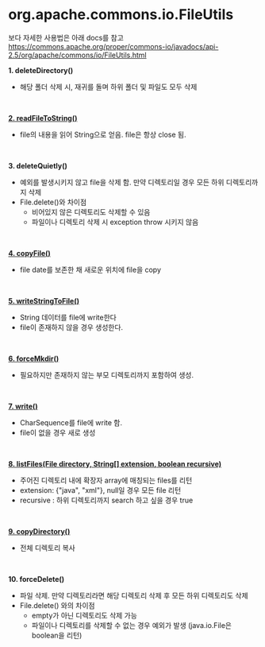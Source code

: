 # org.apache.commons.io.FileUtils

보다 자세한 사용법은 아래 docs를 참고
https://commons.apache.org/proper/commons-io/javadocs/api-2.5/org/apache/commons/io/FileUtils.html


<b> 1. deleteDirectory() </b>
 - 해당 폴더 삭제 시, 재귀를 돌며 하위 폴더 및 파일도 모두 삭제
 
<br>

<b><a href="ReadFileToString.java"> 2.  readFileToString() </a> </b>
 - file의 내용을 읽어 String으로 얻음. file은 항상 close 됨.
<br>

<b> 3. deleteQuietly() </b>
 - 예외를 발생시키지 않고 file을 삭제 함. 만약 디렉토리일 경우 모든 하위 디렉토리까지 삭제
 - File.delete()와 차이점
 	- 비어있지 않은 디렉토리도 삭제할 수 있음
 	- 파일이나 디렉토리 삭제 시 exception throw 시키지 않음
<br>

<b> <a href="CopyFile.java"> 4. copyFile() </a> </b>
 - file date를 보존한 채 새로운 위치에 file을 copy
<br>

<b> <a href="WriteStringToFile.java"> 5. writeStringToFile() </a> </b>
 - String 데이터를 file에 write한다
 - file이 존재하지 않을 경우 생성한다.
<br>

<b> <a href="ForceMkdir.java"> 6. forceMkdir() </a> </b>
 - 필요하지만 존재하지 않는 부모 디렉토리까지 포함하여 생성. 
<br>

<b> <a href="Write.java"> 7. write() </a> </b>
 - CharSequence를 file에 write 함.
 - file이 없을 경우 새로 생성
<br>

<b> <a href="ListFiles.java"> 8. listFiles(File directory, String[] extension, boolean recursive) </a> </b>
 - 주어진 디렉토리 내에 확장자 array에 매칭되는 files를 리턴
 - extension: {"java", "xml"}, null일 경우 모든 file 리턴
 - recursive : 하위 디렉토리까지 search 하고 싶을 경우 true
<br>

<b> <a href="CopyDirectory.java"> 9. copyDirectory() </a> </b>
 - 전체 디렉토리 복사
<br>

<b> 10. forceDelete() </a> </b>
 - 파일 삭제. 만약 디렉토리라면 해당 디렉토리 삭제 후 모든 하위 디렉토리도 삭제
 - File.delete() 와의 차이점
 	- empty가 아닌 디렉토리도 삭제 가능
 	- 파일이나 디렉토리를 삭제할 수 없는 경우 예외가 발생 (java.io.File은 boolean을 리턴)
<br>